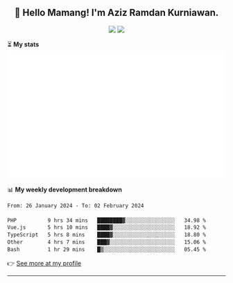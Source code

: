 <h2 align="center">👋 Hello Mamang! I'm Aziz Ramdan Kurniawan.</h2>  
<p align="center">
  <img src="https://komarev.com/ghpvc/?username=azizramdan">
  <img src="https://wakatime.com/badge/user/90056fa0-4c31-4eca-954e-2a3ac05896f9.svg">
</p>
    
⏳ **My stats**  
![](https://raw.githubusercontent.com/azizramdan/github-stats/master/generated/overview.svg#gh-dark-mode-only)

📊 **My weekly development breakdown**
<!--START_SECTION:waka-->

```txt
From: 26 January 2024 - To: 02 February 2024

PHP          9 hrs 34 mins   ████████▓░░░░░░░░░░░░░░░░   34.98 %
Vue.js       5 hrs 10 mins   ████▓░░░░░░░░░░░░░░░░░░░░   18.92 %
TypeScript   5 hrs 8 mins    ████▓░░░░░░░░░░░░░░░░░░░░   18.80 %
Other        4 hrs 7 mins    ███▓░░░░░░░░░░░░░░░░░░░░░   15.06 %
Bash         1 hr 29 mins    █▒░░░░░░░░░░░░░░░░░░░░░░░   05.45 %
```

<!--END_SECTION:waka-->
👉 [See more at my profile](https://wakatime.com/@azizramdan)
***
